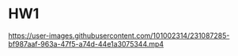 # HW1
 



https://user-images.githubusercontent.com/101002314/231087285-bf987aaf-963a-47f5-a74d-44e1a3075344.mp4




